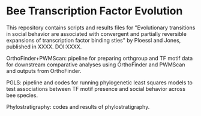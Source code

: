 # Bee Transcription Factor Evolution
This repository contains scripts and results files for "Evolutionary transitions in social behavior are associated with convergent and partially reversible expansions of transcription factor binding sties" by Ploessl and Jones, published in XXXX. DOI:XXXX.

OrthoFinder+PWMScan: pipeline for preparing orthgroup and TF motif data for downstream comparative analyses using OrthoFinder and PWMScan and outputs from OrthoFinder. 

PGLS: pipeline and codes for running phylogenetic least squares models to test associations between TF motif presence and social behavior across bee species.

Phylostratigraphy: codes and results of phylostratigraphy.
